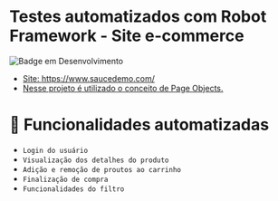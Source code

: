<h1>Testes automatizados com Robot Framework - Site e-commerce</h1>

![Badge em Desenvolvimento](http://img.shields.io/static/v1?label=STATUS&message=EM%20DESENVOLVIMENTO&color=GREEN&style=for-the-badge)

* [Site: https://www.saucedemo.com/ ](#descrição-do-projeto)
* [Nesse projeto é utilizado o conceito de Page Objects. ](#descrição-do-projeto)


# :hammer: Funcionalidades automatizadas

- `Login do usuário`
- `Visualização dos detalhes do produto`
- `Adição e remoção de proutos ao carrinho`
- `Finalização de compra`
- `Funcionalidades do filtro`



